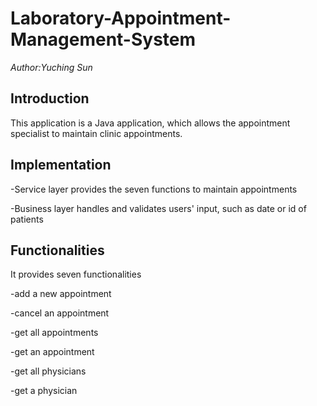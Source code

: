 # Laboratory-Appointment-Management-System
_Author:Yuching Sun_

## Introduction
This application is a Java application, which allows the appointment specialist to maintain clinic appointments. 

## Implementation
-Service layer provides the seven functions to maintain appointments

-Business layer handles and validates users' input, such as date or id of patients

## Functionalities
It provides seven functionalities

-add a new appointment 

-cancel an appointment

-get all appointments

-get an appointment

-get all physicians

-get a physician


